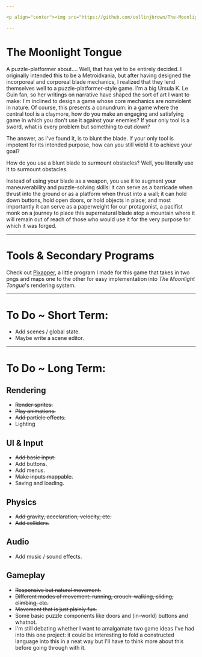 ```yaml
---

<p align="center"><img src="https://github.com/collinjbrown/The-Moonlight-Tongue/blob/main/assets/sprites/readme/the_moonlight_tongue.svg" alt="The Moonlight Tongue" style="width:200px;"></p>

---
```


# The Moonlight Tongue
 A puzzle-platformer about.... Well, that has yet to be entirely decided. I originally intended this to be a Metroidvania, but after having designed the incorporeal and corporeal blade
 mechanics, I realized that they lend themselves well to a puzzle-platformer-style game. I'm a big Ursula K. Le Guin fan, so her writings on narrative have shaped the sort of art I
 want to make: I'm inclined to design a game whose core mechanics are nonviolent in nature. Of course, this presents a conundrum: in a game where the central tool is a claymore, how do
 you make an engaging and satisfying game in which you don't use it against your enemies? If your only tool is a sword, what is every problem but something to cut down?

 The answer, as I've found it, is to blunt the blade. If your only tool is impotent for its intended purpose, how can you still wield it to achieve your goal?

 How do you use a blunt blade to surmount obstacles? Well, you literally use it to surmount obstacles.
 
 Instead of using your blade as a weapon, you use it to augment your maneuverability and puzzle-solving skills: it can serve as a barricade when thrust into the ground or as a platform
 when thrust into a wall; it can hold down buttons, hold open doors, or hold objects in place; and most importantly it can serve as a paperweight for our protagonist, a pacifist monk
 on a journey to place this supernatural blade atop a mountain where it will remain out of reach of those who would use it for the very purpose for which it was forged.

 ---

# Tools & Secondary Programs
 Check out [Pixapper](https://github.com/collinjbrown/Pixapper), a little program I made for this game that takes in two pngs and maps one to the other for easy implementation into *The Moonlight Tongue*'s rendering system.
 
 ---

# To Do ~ Short Term:
- Add scenes / global state.
- Maybe write a scene editor.

---

# To Do ~ Long Term:
## Rendering
- ~~Render sprites.~~
- ~~Play animations.~~
- ~~Add particle effects.~~
- Lighting
## UI & Input
- ~~Add basic input.~~
- Add buttons.
- Add menus.
- ~~Make inputs mappable.~~
- Saving and loading.
## Physics
- ~~Add gravity, accelaration, velocity, etc.~~
- ~~Add colliders.~~
## Audio
- Add music / sound effects.
## Gameplay
- ~~Responsive but natural movement.~~
- ~~Different modes of movement: running, crouch-walking, sliding, climbing, etc.~~
- ~~Movement that is just plainly fun.~~
- Some basic puzzle components like doors and (in-world) buttons and whatnot.
- I'm still debating whether I want to amalgamate two game ideas I've had into this one project: it could be interesting to fold a constructed language into this in a neat way
but I'll have to think more about this before going through with it.
